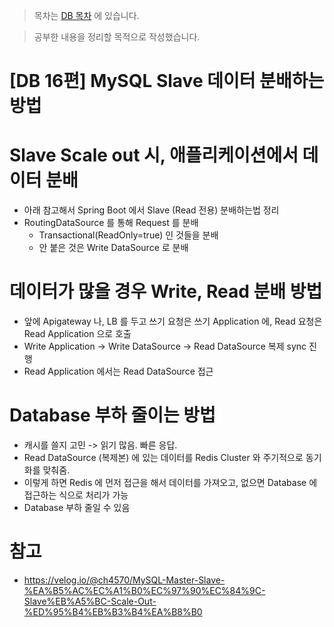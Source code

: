 > 목차는 [DB 목차](https://insanelysimple.tistory.com/category/database) 에 있습니다.



> 공부한 내용을 정리할 목적으로 작성했습니다.



# [DB 16편] MySQL Slave 데이터 분배하는 방법



# Slave Scale out 시, 애플리케이션에서 데이터 분배

- 아래 참고해서 Spring Boot 에서 Slave (Read 전용) 분배하는법 정리
- RoutingDataSource 를 통해 Request 를 분배
  - Transactional(ReadOnly=true) 인 것들을 분배
  - 안 붙은 것은 Write DataSource 로 분배



# 데이터가 많을 경우 Write, Read 분배 방법

- 앞에 Apigateway 나, LB 를 두고 쓰기 요청은 쓰기 Application 에, Read 요청은 Read Application 으로 호출
- Write Application -> Write DataSource -> Read DataSource 복제 sync 진행
- Read Application 에서는 Read DataSource 접근 



# Database 부하 줄이는 방법

- 캐시를 쓸지 고민 -> 읽기 많음. 빠른 응답. 
- Read DataSource (복제본) 에 있는 데이터를 Redis Cluster 와 주기적으로 동기화를 맞춰줌.
- 이렇게 하면 Redis 에 먼저 접근을 해서 데이터를 가져오고, 없으면 Database 에 접근하는 식으로 처리가 가능
- Database 부하 줄일 수 있음



# 참고

- https://velog.io/@ch4570/MySQL-Master-Slave-%EA%B5%AC%EC%A1%B0%EC%97%90%EC%84%9C-Slave%EB%A5%BC-Scale-Out-%ED%95%B4%EB%B3%B4%EA%B8%B0
